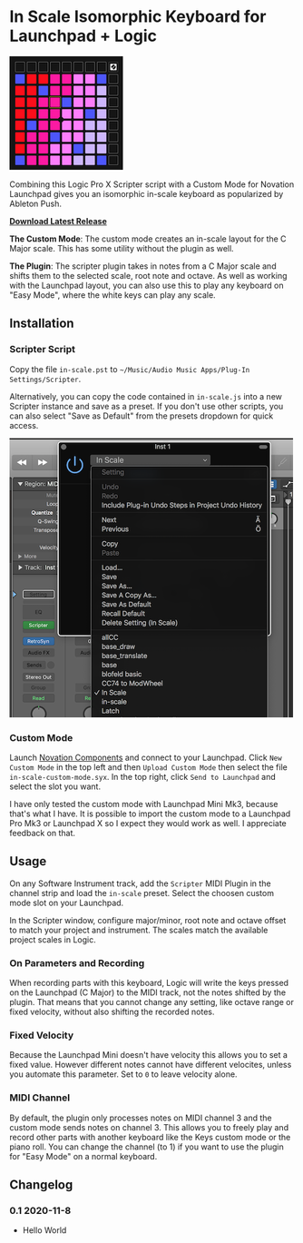 # In Scale Isomorphic Keyboard for Launchpad + Logic

![Launchpad Layout](layout.png)

Combining this Logic Pro X Scripter script with a Custom Mode for Novation Launchpad gives you an isomorphic in-scale keyboard as popularized by Ableton Push.

**[Download Latest Release](https://github.com/karlsander/launchpad-logic-in-scale/archive/0.1.zip)**

**The Custom Mode**: The custom mode creates an in-scale layout for the C Major scale. This has some utility without the plugin as well.

**The Plugin**: The scripter plugin takes in notes from a C Major scale and shifts them to the selected scale, root note and octave. As well as working with the Launchpad layout, you can also use this to play any keyboard on "Easy Mode", where the white keys can play any scale.

## Installation

### Scripter Script

Copy the file `in-scale.pst` to `~/Music/Audio Music Apps/Plug-In Settings/Scripter`.

Alternatively, you can copy the code contained in `in-scale.js` into a new Scripter instance and save as a preset. If you don't use other scripts, you can also select "Save as Default" from the presets dropdown for quick access.

![Screenshot of Logic Pro Scripter plugin](scripter.png)

### Custom Mode

Launch [Novation Components](https://components.novation.com) and connect to your Launchpad.
Click `New Custom Mode` in the top left and then `Upload Custom Mode` then select the file `in-scale-custom-mode.syx`.
In the top right, click `Send to Launchpad` and select the slot you want.

I have only tested the custom mode with Launchpad Mini Mk3, because that's what I have. It is possible to import the custom mode to a Launchpad Pro Mk3 or Launchpad X so I expect they would work as well. I appreciate feedback on that.

## Usage

On any Software Instrument track, add the `Scripter` MIDI Plugin in the channel strip and load the `in-scale` preset. Select the choosen custom mode slot on your Launchpad.

In the Scripter window, configure major/minor, root note and octave offset to match your project and instrument. The scales match the available project scales in Logic.

### On Parameters and Recording

When recording parts with this keyboard, Logic will write the keys pressed on the Launchpad (C Major) to the MIDI track, not the notes shifted by the plugin. That means that you cannot change any setting, like octave range or fixed velocity, without also shifting the recorded notes.

### Fixed Velocity

Because the Launchpad Mini doesn't have velocity this allows you to set a fixed value. However different notes cannot have different velocites, unless you automate this parameter. Set to `0` to leave velocity alone.

### MIDI Channel

By default, the plugin only processes notes on MIDI channel 3 and the custom mode sends notes on channel 3. This allows you to freely play and record other parts with another keyboard like the Keys custom mode or the piano roll.
You can change the channel (to 1) if you want to use the plugin for "Easy Mode" on a normal keyboard.

## Changelog

### 0.1 2020-11-8

- Hello World
